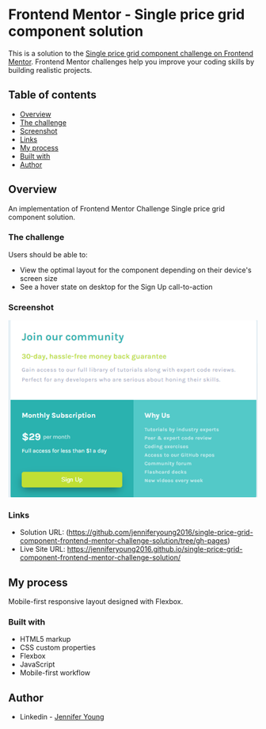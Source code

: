 # Frontend Mentor - Single price grid component solution

This is a solution to the [Single price grid component challenge on Frontend Mentor](https://www.frontendmentor.io/challenges/single-price-grid-component-5ce41129d0ff452fec5abbbc). Frontend Mentor challenges help you improve your coding skills by building realistic projects. 

## Table of contents

  - [Overview](#overview)
  - [The challenge](#the-challenge)
  - [Screenshot](#screenshot)
  - [Links](#links)
  - [My process](#my-process)
  - [Built with](#built-with)  
  - [Author](#author)


## Overview
An implementation of Frontend Mentor Challenge Single price grid component solution.
### The challenge

Users should be able to:

- View the optimal layout for the component depending on their device's screen size
- See a hover state on desktop for the Sign Up call-to-action

### Screenshot

![](./screenshot.png)



### Links

- Solution URL: (https://github.com/jenniferyoung2016/single-price-grid-component-frontend-mentor-challenge-solution/tree/gh-pages)
- Live Site URL: https://jenniferyoung2016.github.io/single-price-grid-component-frontend-mentor-challenge-solution/

## My process
Mobile-first responsive layout designed with Flexbox.

### Built with

- HTML5 markup
- CSS custom properties
- Flexbox
- JavaScript
- Mobile-first workflow

## Author

- Linkedin - [Jennifer Young](https://www.linkedin.com/in/jennifereyoung/)






